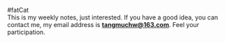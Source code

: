 #fatCat
 <br />
 This is my weekly notes, just interested. If you have a good idea, you can contact me, my email address is **tangmuchw@163.com**. Feel your participation.